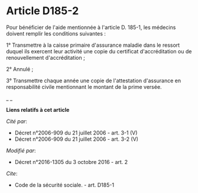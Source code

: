# Article D185-2

Pour bénéficier de l'aide mentionnée à l'article D. 185-1, les médecins doivent remplir les conditions suivantes : 

1° Transmettre à la caisse primaire d'assurance maladie dans le ressort duquel ils exercent leur activité une copie du
certificat d'accréditation ou de renouvellement d'accréditation ; 

2° Annulé ; 

3° Transmettre chaque année une copie de l'attestation d'assurance en responsabilité civile mentionnant le montant de la
prime versée.  

_
_

**Liens relatifs à cet article**

_Cité par_:

  - Décret n°2006-909 du 21 juillet 2006 - art. 3-1 (V)
  - Décret n°2006-909 du 21 juillet 2006 - art. 3-2 (V)

_Modifié par_:

  - Décret n°2016-1305 du 3 octobre 2016 - art. 2

_Cite_:

  - Code de la sécurité sociale. - art. D185-1
